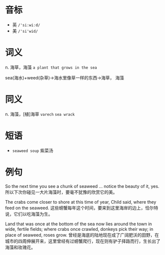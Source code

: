 # 音标

- 英 `/'siːwiːd/`
- 美 `/'si'wid/`

# 词义

n. 海草，海藻
`a plant that grows in the sea`



sea(海水)+weed(杂草)→海水里像草一样的东西→海草， 海藻

# 同义

n. 海藻，[植]海草
`varech` `sea wrack`

# 短语

- `seaweed soup` 紫菜汤

# 例句

So the next time you see a chunk of seaweed ... notice the beauty of it, yes.
所以下次你碰见一大片海藻时，要毫不犹豫的欣赏它的美。

The crabs come closer to shore at this time of year, Child said, where they feed on the seaweed.
这些螃蟹每年这个时间，要来到这里海岸的边上，恰尔特说，它们以吃海藻为生。

Land that was once at the bottom of the sea now lies around the town in wide, fertile fields; where crabs once crawled, donkeys pick their way; in place of seaweed, roses grow.
曾经是海底的陆地现在成了广阔肥沃的田野，在城市的四周伸展开来，这里曾经有过螃蟹爬行，现在则有驴子择路而行，生长出了海藻和玫瑰花。


